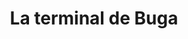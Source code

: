 ---
layout: terminal
title: La terminal de Buga
description: La Terminal de Buga es una de las paradas más importantes de Colombia. Ofrece más de 50 rutas diferentes a Cali, Tuluá, Bogotá, entre otros.
category: valle-cauca
h1: La Terminal de transporte de Buga
jpg: terminales/terminal-buga.jpg
hero: terminales/terminal-buga.webp
webps: terminales/terminal-buga-376.webp
webpm: terminales/terminal-buga-600.webp
webpb: terminales/terminal-buga-800.webp
alt: Terminal de Transporte de Buga
logo: terminal-buga-logo.webp
webp1: terminales/terminal-buga-exterior-600.webp
webp2: terminales/terminal-buga-exterior-376.webp
h2_1: Teléfono de la terminal de Buga y otros datos
h2_2: Compra tus tiquetes con las empresas de la terminal
p_1: "La terminal de Buga es muy popular en el departamento del Valle del Cauca. Sus destinos turísticos son variados y los más comunes se encuentran muy cerca."
empresa1: Expreso Bolivariano
empresa2: Expreso Palmira
empresa3: Velotax
empresa_img_1: terminales/terminal-buga-bolivariano.webp
empresa_img_2: terminales/terminal-buga-expreso-palmira.webp
empresa_img_3: terminales/terminal-buga-velotax.webp
empresa1_telf: 3204883766
empresa2_telf: 3147909064
empresa3_telf: 3122820081
contacto: https://terminalesmedellin.com/pqrsd/
pdf: telefonos-empresa-terminal-buga
iframe: '<iframe src="https://www.google.com/maps/embed?pb=!1m18!1m12!1m3!1d3980.584336192619!2d-76.31355378476839!3d3.8988760491722156!2m3!1f0!2f0!3f0!3m2!1i1024!2i768!4f13.1!3m3!1m2!1s0x8e39e65c1a6ff2fd%3A0xe8c4128d6d79b350!2sTerminal%20de%20Transportes%20de%20Buga!5e0!3m2!1ses!2sco!4v1676679332358!5m2!1ses!2sco" width="100%" height="450" style="border:0;" allowfullscreen="" loading="lazy" referrerpolicy="no-referrer-when-downgrade"></iframe>'
json-terminal: true
direccion: "Calle 4 23-91"
telefono: 3155107475
maps: https://goo.gl/maps/NjQ1yurdt2s5BTfg7
ciudad: Buga
depto: Valle del Cauca
postal: 760036
calificacion: 4.1
reviews: 6424
latitude: 3.898876
longitude: -76.3135591
permalink: /terminal-de-buga
---